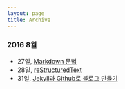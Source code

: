 ```yaml
---
layout: page
title: Archive
---
```

### 2016 8월
* 27일, [Markdown 문법](/page3)
* 28일, [reStructuredText](/page2)
* 31일, [Jekyll과 Github로 블로그 만들기](/)
